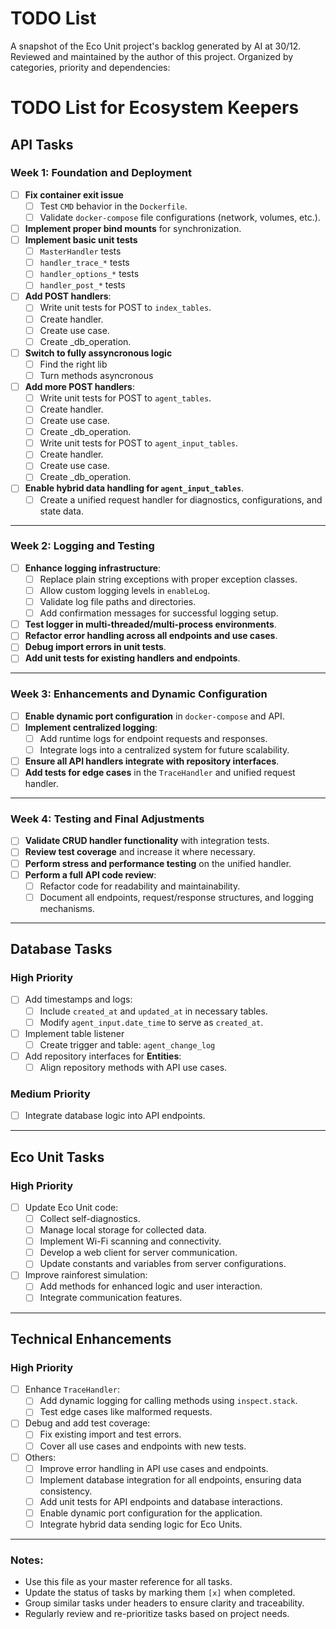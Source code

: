 # **TODO List**

A snapshot of the Eco Unit project's backlog generated by AI at 30/12.
Reviewed and maintained by the author of this project.
Organized by categories, priority and dependencies:

# TODO List for Ecosystem Keepers  

## API Tasks  

### Week 1: Foundation and Deployment  
- [ ] **Fix container exit issue**  
  - [ ] Test `CMD` behavior in the `Dockerfile`.  
  - [ ] Validate `docker-compose` file configurations (network, volumes, etc.).  
- [ ] **Implement proper bind mounts** for synchronization.
- [ ] **Implement basic unit tests**
  - [ ] `MasterHandler` tests
  - [ ] `handler_trace_*` tests
  - [ ] `handler_options_*` tests
  - [ ] `handler_post_*` tests
- [ ] **Add POST handlers**:
  - [ ] Write unit tests for POST to `index_tables`.
  - [ ] Create handler.
  - [ ] Create use case.
  - [ ] Create _db_operation.
- [ ] **Switch to fully assyncronous logic**
  - [ ] Find the right lib
  - [ ] Turn methods asyncronous
- [ ] **Add more POST handlers**:
  - [ ] Write unit tests for POST to `agent_tables`.
  - [ ] Create handler.
  - [ ] Create use case.
  - [ ] Create _db_operation.
  - [ ] Write unit tests for POST to `agent_input_tables`.
  - [ ] Create handler.
  - [ ] Create use case.
  - [ ] Create _db_operation.
- [ ] **Enable hybrid data handling for `agent_input_tables`**.
  - [ ] Create a unified request handler for diagnostics, configurations, and state data.

---

### Week 2: Logging and Testing  
- [ ] **Enhance logging infrastructure**:  
  - [ ] Replace plain string exceptions with proper exception classes.  
  - [ ] Allow custom logging levels in `enableLog`.  
  - [ ] Validate log file paths and directories.  
  - [ ] Add confirmation messages for successful logging setup.  
- [ ] **Test logger in multi-threaded/multi-process environments**.  
- [ ] **Refactor error handling across all endpoints and use cases**.  
- [ ] **Debug import errors in unit tests**.  
- [ ] **Add unit tests for existing handlers and endpoints**.  

---

### Week 3: Enhancements and Dynamic Configuration  
- [ ] **Enable dynamic port configuration** in `docker-compose` and API.  
- [ ] **Implement centralized logging**:  
  - [ ] Add runtime logs for endpoint requests and responses.  
  - [ ] Integrate logs into a centralized system for future scalability.  
- [ ] **Ensure all API handlers integrate with repository interfaces**.  
- [ ] **Add tests for edge cases** in the `TraceHandler` and unified request handler.  

---

### Week 4: Testing and Final Adjustments  
- [ ] **Validate CRUD handler functionality** with integration tests.  
- [ ] **Review test coverage** and increase it where necessary.  
- [ ] **Perform stress and performance testing** on the unified handler.  
- [ ] **Perform a full API code review**:  
  - [ ] Refactor code for readability and maintainability.  
  - [ ] Document all endpoints, request/response structures, and logging mechanisms.  

---

## **Database Tasks**

### **High Priority**
- [ ] Add timestamps and logs:
  - [ ] Include `created_at` and `updated_at` in necessary tables.
  - [ ] Modify `agent_input.date_time` to serve as `created_at`.
- [ ] Implement table listener
  - [ ] Create trigger and table: `agent_change_log`
- [ ] Add repository interfaces for **Entities**:
  - [ ] Align repository methods with API use cases.

### **Medium Priority**
- [ ] Integrate database logic into API endpoints.

---

## **Eco Unit Tasks**

### **High Priority**
- [ ] Update Eco Unit code:
  - [ ] Collect self-diagnostics.
  - [ ] Manage local storage for collected data.
  - [ ] Implement Wi-Fi scanning and connectivity.
  - [ ] Develop a web client for server communication.
  - [ ] Update constants and variables from server configurations.
- [ ] Improve rainforest simulation:
  - [ ] Add methods for enhanced logic and user interaction.
  - [ ] Integrate communication features.

---

## **Technical Enhancements**

### **High Priority**
- [ ] Enhance `TraceHandler`:
  - [ ] Add dynamic logging for calling methods using `inspect.stack`.
  - [ ] Test edge cases like malformed requests.
- [ ] Debug and add test coverage:
  - [ ] Fix existing import and test errors.
  - [ ] Cover all use cases and endpoints with new tests.
- [ ] Others:
  - [ ] Improve error handling in API use cases and endpoints.
  - [ ] Implement database integration for all endpoints, ensuring data consistency.
  - [ ] Add unit tests for API endpoints and database interactions.
  - [ ] Enable dynamic port configuration for the application.
  - [ ] Integrate hybrid data sending logic for Eco Units.

---

### Notes:
- Use this file as your master reference for all tasks.
- Update the status of tasks by marking them `[x]` when completed.
- Group similar tasks under headers to ensure clarity and traceability.
- Regularly review and re-prioritize tasks based on project needs.
